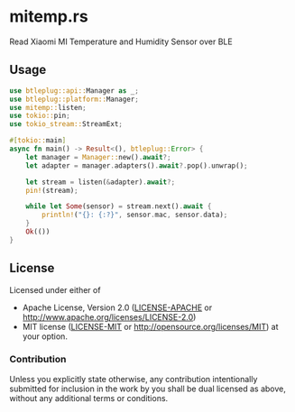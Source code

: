 # mitemp.rs

Read Xiaomi MI Temperature and Humidity Sensor over BLE

## Usage

```rust
use btleplug::api::Manager as _;
use btleplug::platform::Manager;
use mitemp::listen;
use tokio::pin;
use tokio_stream::StreamExt;

#[tokio::main]
async fn main() -> Result<(), btleplug::Error> {
    let manager = Manager::new().await?;
    let adapter = manager.adapters().await?.pop().unwrap();

    let stream = listen(&adapter).await?;
    pin!(stream);

    while let Some(sensor) = stream.next().await {
        println!("{}: {:?}", sensor.mac, sensor.data);
    }
    Ok(())
}
```

## License

Licensed under either of
 * Apache License, Version 2.0 ([LICENSE-APACHE](LICENSE-APACHE) or http://www.apache.org/licenses/LICENSE-2.0)
 * MIT license ([LICENSE-MIT](LICENSE-MIT) or http://opensource.org/licenses/MIT)
at your option.

### Contribution

Unless you explicitly state otherwise, any contribution intentionally submitted
for inclusion in the work by you shall be dual licensed as above, without any
additional terms or conditions.